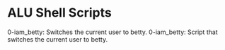 # ALU Shell Scripts
0-iam_betty: Switches the current user to betty.
0-iam_betty: Script that switches the current user to betty.
